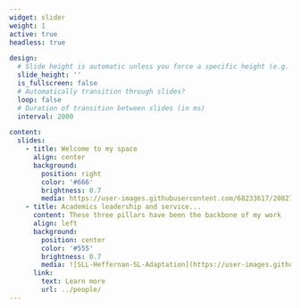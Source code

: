 ```yaml
---
widget: slider
weight: 1
active: true
headless: true

design:
  # Slide height is automatic unless you force a specific height (e.g. '400px')
  slide_height: ''
  is_fullscreen: false
  # Automatically transition through slides?
  loop: false
  # Duration of transition between slides (in ms)
  interval: 2000

content:
  slides:
    - title: Welcome to my space
      align: center
      background:
        position: right
        color: '#666'
        brightness: 0.7
        media: https://user-images.githubusercontent.com/68233617/208275969-2f3a0958-694a-48a0-b0d0-d24c7fd3bd03.mp4
    - title: Academics leadership and service...
      content: These three pillars have been the backbone of my work 
      align: left
      background:
        position: center
        color: '#555'
        brightness: 0.7
        media: ![SLL-Heffernan-SL-Adaptation](https://user-images.githubusercontent.com/68233617/208275508-c2fe10fd-7429-40c8-b2b2-cab5da4a7b94.png)
      link:
        text: Learn more
        url: ../people/
---
```

